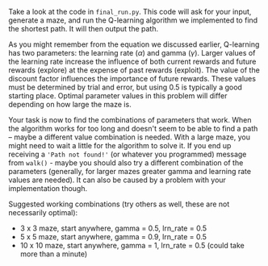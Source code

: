 Take a look at the code in `final_run.py`. This code will ask for your input, generate a maze, and 
run the Q-learning algorithm we implemented to find the shortest path. It will then output 
the path.

As you might remember from the equation we discussed earlier,
Q-learning has two parameters: the learning rate ($\alpha$) and gamma ($\gamma$). Larger values 
of the learning rate increase the influence of both current rewards and future 
rewards (explore) at the expense of past rewards (exploit). The value of the discount factor 
influences the importance of future rewards. 
These values must be determined by trial and error, but using 0.5 is typically a good starting place.
Optimal parameter values in this problem will differ depending on how large the maze is.

Your task is now to find the combinations of parameters that work. When the algorithm works for too long and doesn't seem to be able to 
find a path – maybe a different value combination is needed. With a large maze, you might need to wait 
a little for the algorithm to solve it. If you end up receiving a `'Path not found!'` (or whatever you programmed)
message from `walk()` - maybe you should also try a different combination of the parameters (generally, for 
larger mazes greater gamma and learning rate values are needed). It can also be caused by a problem with your implementation though.

<div class="hint">
Suggested working combinations (try others as well, these are not necessarily optimal):

- 3 x 3 maze, start anywhere, gamma = 0.5, lrn_rate = 0.5
- 5 x 5 maze, start anywhere, gamma = 0.9, lrn_rate = 0.5
- 10 x 10 maze, start anywhere, gamma = 1, lrn_rate = 0.5 (could take more than a minute)

</div>
